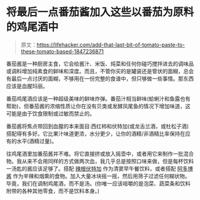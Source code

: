 # 将最后一点番茄酱加入这些以番茄为原料的鸡尾酒中

> 原文：<https://lifehacker.com/add-that-last-bit-of-tomato-paste-to-these-tomato-based-1847236871>

番茄酱是一种厨房主食，它会给酱汁、米饭、炖菜和任何你碰巧搅拌进去的调味品或调料增加纯素食的鲜味和深度。而且，不管你买的是罐装还是管状的面糊，总会有最后一点讨厌的面糊，不够用在一份完整的食谱中，但只够做一些事情。那东西应该是血腥玛丽。



番茄鸡尾酒应该是一种超级美味的鲜味炸弹。番茄汁相当鲜味(蛤蜊汁和鱼露也有帮助)，但番茄酱的浓缩性质让你在没有贝类或发酵凤尾鱼的情况下增加味道，这可能是由于饮食限制或过敏而禁止的。

番茄酱将焦点带回到血腥的本来面目:西红柿和伏特加(或龙舌兰酒，或杜松子酒)搭配得有多好。它比果汁味道更浓，水分更少，让你的酒精/非酒精比率保持在应有的水平(酒精过量)。

往鸡尾酒里加番茄酱并不难。将它直接挤或放入摇壶中，或者用它来制作一批混合物。我从来不会用同样的方式做两次血，我几乎总是按照口味来做，但是每杯饮料一汤匙的酱应该足够了。搭配 [辣根伏特加](https://lifehacker.com/make-a-spicy-bloody-mary-with-horseradish-vodka-1843344990) 作为清窦早午餐饮料，或者搭配 [阿多博酱](https://lifehacker.com/add-adobo-sauce-to-your-bloody-mary-1841313377) 作为辛辣和烟熏的食物。加入大量冰块摇一摇，然后用筛子过滤任何糊状物。毕竟，我们在调制鸡尾酒，而不是汤。(你唯一应该咀嚼的是泡菜、蔬菜条和饮料附带的各种其他零食，而不是饮料本身。)
